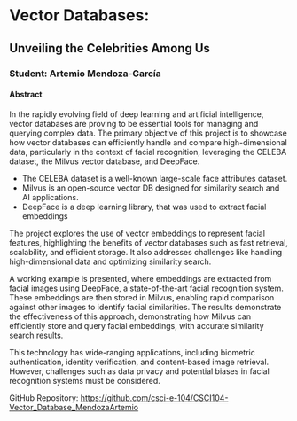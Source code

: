 # Vector Databases: 
## Unveiling the Celebrities Among Us

### Student: Artemio Mendoza-García

#### Abstract

In the rapidly evolving field of deep learning and artificial intelligence, vector databases are proving to be essential tools for managing and querying complex data.
The primary objective of this project is to showcase how vector databases can efficiently handle and compare high-dimensional data, particularly in the context of facial recognition, leveraging the CELEBA dataset, the Milvus vector database, and DeepFace.

- The CELEBA dataset is a well-known large-scale face attributes dataset. 
- Milvus is an open-source vector DB designed for similarity search and AI applications.
- DeepFace is a deep learning library, that was used to extract facial embeddings

The project explores the use of vector embeddings to represent facial features, highlighting the benefits of vector databases such as fast retrieval, scalability, and efficient storage. 
It also addresses challenges like handling high-dimensional data and optimizing similarity search.

A working example is presented, where embeddings are extracted from facial images using DeepFace, a state-of-the-art facial recognition system.  These embeddings are then stored in Milvus, enabling rapid comparison against other images to identify facial similarities.  The results demonstrate the effectiveness of this approach, demonstrating how Milvus can efficiently store and query facial embeddings, with accurate similarity search results. 

This technology has wide-ranging applications, including biometric authentication, identity verification, and content-based image retrieval.  However, challenges such as data privacy and potential biases in facial recognition systems must be considered. 

GitHub Repository: https://github.com/csci-e-104/CSCI104-Vector_Database_MendozaArtemio
